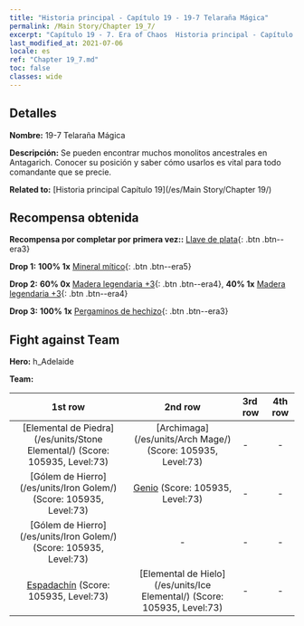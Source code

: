```yaml
---
title: "Historia principal - Capítulo 19 - 19-7 Telaraña Mágica"
permalink: /Main Story/Chapter 19_7/
excerpt: "Capítulo 19 - 7. Era of Chaos  Historia principal - Capítulo 19_7. 19-7 Telaraña Mágica"
last_modified_at: 2021-07-06
locale: es
ref: "Chapter 19_7.md"
toc: false
classes: wide
---
```


## Detalles

 **Nombre:** 19-7 Telaraña Mágica

 **Descripción:** Se pueden encontrar muchos monolitos ancestrales en Antagarich. Conocer su posición y saber cómo usarlos es vital para todo comandante que se precie.

 **Related to:** [Historia principal Capítulo 19](/es/Main Story/Chapter 19/)

## Recompensa obtenida

 **Recompensa por completar por primera vez::** [Llave de plata](/ItemsES/con_693/){: .btn .btn--era3}

 **Drop 1:** **100% 1x** [Mineral mítico](/ItemsES/mat_61/){: .btn .btn--era5}

 **Drop 2:** **60% 0x** [Madera legendaria +3](/ItemsES/mat_55/){: .btn .btn--era4}, **40% 1x** [Madera legendaria +3](/ItemsES/mat_55/){: .btn .btn--era4}

 **Drop 3:** **100% 1x** [Pergaminos de hechizo](/ItemsES/con_694/){: .btn .btn--era3}


## Fight against Team
 **Hero:** h_Adelaide

 **Team:**


  | 1st row | 2nd row | 3rd row | 4th row |
  |:----:|:----:|:----|:----:|
  | [Elemental de Piedra](/es/units/Stone Elemental/) (Score: 105935, Level:73)  | [Archimaga](/es/units/Arch Mage/) (Score: 105935, Level:73)  | - | - |
  | [Gólem de Hierro](/es/units/Iron Golem/) (Score: 105935, Level:73)  | [Genio](/es/units/Genie/) (Score: 105935, Level:73)  | - | - |
  | [Gólem de Hierro](/es/units/Iron Golem/) (Score: 105935, Level:73)  | - | - | - |
  | [Espadachín](/es/units/Swordsman/) (Score: 105935, Level:73)  | [Elemental de Hielo](/es/units/Ice Elemental/) (Score: 105935, Level:73)  | - | - |



